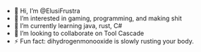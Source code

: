 - 👋 Hi, I’m @ElusiFrustra
- 👀 I’m interested in gaming, programming, and making shit
- 🌱 I’m currently learning java, rust, C#
- 💞️ I’m looking to collaborate on Tool Cascade
- ⚡ Fun fact: dihydrogenmonooxide is slowly rusting your body.

<!---
ElusiFrustra/ElusiFrustra is a ✨ special ✨ repository because its `README.md` (this file) appears on your GitHub profile.
You can click the Preview link to take a look at your changes.
--->
